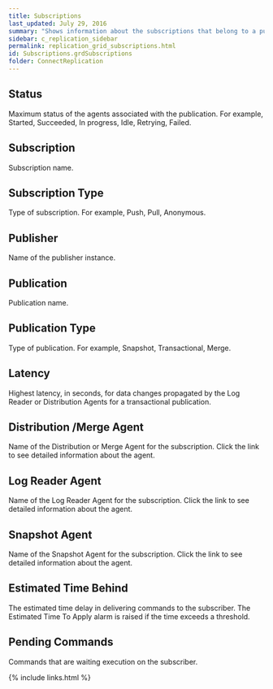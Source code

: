 ```yaml
---
title: Subscriptions
last_updated: July 29, 2016
summary: "Shows information about the subscriptions that belong to a publication on the publisher."
sidebar: c_replication_sidebar
permalink: replication_grid_subscriptions.html
id: Subscriptions.grdSubscriptions
folder: ConnectReplication
---
```


## Status

Maximum status of the agents associated with the publication. For example, Started, Succeeded, In progress, Idle, Retrying, Failed.

## Subscription

Subscription name.

## Subscription Type

Type of subscription. For example, Push, Pull, Anonymous.

## Publisher

Name of the publisher instance.

## Publication

Publication name.

## Publication Type

Type of publication. For example, Snapshot, Transactional, Merge.

## Latency

Highest latency, in seconds, for data changes propagated by the Log Reader or Distribution Agents for a transactional publication.

## Distribution /Merge Agent

Name of the Distribution or Merge Agent for the subscription. Click the link to see detailed information about the agent.

## Log Reader Agent

Name of the Log Reader Agent for the subscription. Click the link to see detailed information about the agent.

## Snapshot Agent

Name of the Snapshot Agent for the subscription. Click the link to see detailed information about the agent.

## Estimated Time Behind

The estimated time delay in delivering commands to the subscriber.
The Estimated Time To Apply alarm is raised if the time exceeds a threshold.

## Pending Commands

Commands that are waiting execution on the subscriber.

{% include links.html %}
